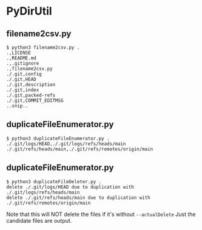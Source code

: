 # PyDirUtil

## filename2csv.py

```
$ python3 filename2csv.py .
.,LICENSE
.,README.md
.,.gitignore
.,filename2csv.py
./.git,config
./.git,HEAD
./.git,description
./.git,index
./.git,packed-refs
./.git,COMMIT_EDITMSG
..snip..
```

## duplicateFileEnumerator.py

```
$ python3 duplicateFileEnumerator.py .
./.git/logs/HEAD,./.git/logs/refs/heads/main
./.git/refs/heads/main,./.git/refs/remotes/origin/main
```

## duplicateFileEnumerator.py

```
$ python3 duplicateFileDeleter.py .
delete ./.git/logs/HEAD due to duplication with ./.git/logs/refs/heads/main
delete ./.git/refs/heads/main due to duplication with ./.git/refs/remotes/origin/main
```

Note that this will NOT delete the files if it's without ```--actualDelete```
Just the candidate files are output.